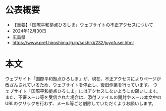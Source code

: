 # 公表概要
- 【重要】「国際平和拠点ひろしま」ウェブサイトの不正アクセスについて
-  2024年12月30日
- 広島県
- https://www.pref.hiroshima.lg.jp/soshiki/232/juyofusei.html

# 本文
ウェブサイト「国際平和拠点ひろしま」が、現在、不正アクセスによりページが改ざんされているため、ウェブサイトを停止し、復旧作業を行っています。
ウェブサイト「国際平和拠点ひろしま」にはアクセスしないようにお願いします。また、不審メール等を受信された場合は、添付ファイルの開封やメール本文中のURLのクリックを行わず、メール等ごと削除していただくようお願いします。
